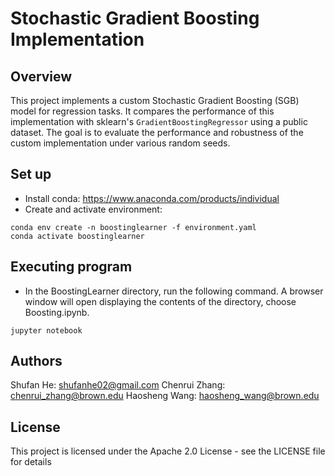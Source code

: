 # Stochastic Gradient Boosting Implementation


## Overview

This project implements a custom Stochastic Gradient Boosting (SGB) model for regression tasks. It compares the performance of this implementation with sklearn's `GradientBoostingRegressor` using a public dataset. The goal is to evaluate the performance and robustness of the custom implementation under various random seeds.


## Set up

* Install conda: https://www.anaconda.com/products/individual
* Create and activate environment:
```
conda env create -n boostinglearner -f environment.yaml
conda activate boostinglearner
```

## Executing program

* In the BoostingLearner directory, run the following command. A browser window will open displaying the contents of the directory, choose Boosting.ipynb.
```
jupyter notebook
```


## Authors

Shufan He: shufanhe02@gmail.com
Chenrui Zhang: chenrui_zhang@brown.edu
Haosheng Wang: haosheng_wang@brown.edu


## License

This project is licensed under the Apache 2.0 License - see the LICENSE file for details

